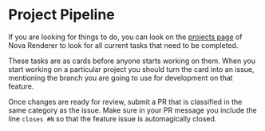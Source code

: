 # Project Pipeline

If you are looking for things to do, you can look on the [projects page](https://github.com/NovaMods/nova-rs/projects)
of Nova Renderer to look for all current tasks that need to be completed.

These tasks are as cards before anyone starts working on them. When you start working on
a particular project you should turn the card into an issue, mentioning the branch you are
going to use for development on that feature.

Once changes are ready for review, submit a PR that is classified in the same category as the issue.
Make sure in your PR message you include the line `closes #N` so that the feature issue is automagically
closed.
